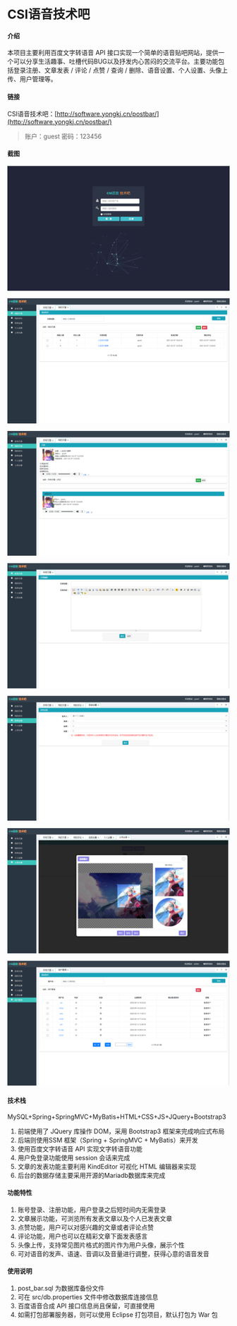 # CSI语音技术吧

#### 介绍
本项目主要利用百度文字转语音 API 接口实现一个简单的语音贴吧网站，提供一个可以分享生活趣事、吐槽代码BUG以及抒发内心苦闷的交流平台。主要功能包括登录注册、文章发表 / 评论 / 点赞 / 查询 / 删除、语音设置、个人设置、头像上传、用户管理等。

#### 链接

CSI语音技术吧：[http://software.yongkj.cn/postbar/](http://software.yongkj.cn/postbar/)
> 账户：guest
> 密码：123456

#### 截图

![20210207151016.png](WebContent/screenshot/20210207151016.png)

![20210207151043.png](WebContent/screenshot/20210207151043.png)

![20210207151058.png](WebContent/screenshot/20210207151058.png)

![20210207164157.png](WebContent/screenshot/20210207164157.png)

![20210207151126.png](WebContent/screenshot/20210207151126.png)

![20210207151159.png](WebContent/screenshot/20210207151159.png)

![20210207151223.png](WebContent/screenshot/20210207151223.png)

#### 技术栈

MySQL+Spring+SpringMVC+MyBatis+HTML+CSS+JS+JQuery+Bootstrap3

1.  前端使用了 JQuery 库操作 DOM，采用 Bootstrap3 框架来完成响应式布局
2.  后端则使用SSM 框架（Spring + SpringMVC + MyBatis）来开发
3.  使用百度文字转语音 API 实现文字转语音功能
4.  用户免登录功能使用 session 会话来完成
5.  文章的发表功能主要利用 KindEditor 可视化 HTML 编辑器来实现
6.  后台的数据存储主要采用开源的Mariadb数据库来完成

#### 功能特性

1.  账号登录、注册功能，用户登录之后短时间内无需登录
2.  文章展示功能，可浏览所有发表文章以及个人已发表文章
3.  点赞功能，用户可以对感兴趣的文章或者评论点赞
4.  评论功能，用户也可以在精彩文章下面发表感言
5.  头像上传，支持常见图片格式的图片作为用户头像，展示个性
6.  可对语音的发声、语速、音调以及音量进行调整，获得心意的语音发音


#### 使用说明

1.  post_bar.sql 为数据库备份文件
2.  可在 src/db.properties 文件中修改数据库连接信息
3.  百度语音合成 API 接口信息尚且保留，可直接使用
4.  如需打包部署服务器，则可以使用 Eclipse 打包项目，默认打包为 War 包
